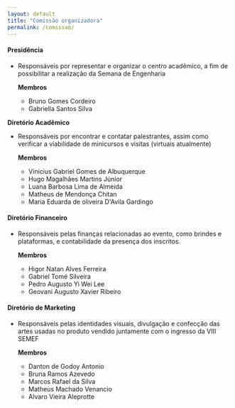 ```yaml
---
layout: default
title: "Comissão organizadora"
permalink: /comissao/
---
```


#### **Presidência**
  
  * Responsáveis por representar e organizar o centro acadêmico, a fim de possibilitar a realização da Semana de Engenharia

    **Membros**

    * Bruno Gomes Cordeiro
    * Gabriella Santos Silva

**Diretório Acadêmico**

  * Responsáveis por encontrar e contatar palestrantes, assim como verificar a viabilidade de minicursos e visitas (virtuais atualmente)

    **Membros**
  
    * Vinicius Gabriel Gomes de Albuquerque
    * Hugo Magalhães Martins Júnior
    * Luana Barbosa Lima de Almeida
    * Matheus de Mendonça Chitan
    * Maria Eduarda de oliveira D'Avila Gardingo

#### **Diretório Financeiro**
  
  * Responsáveis pelas finanças relacionadas ao evento, como brindes e plataformas, e contabilidade da presença dos inscritos.

    **Membros**
  
    * Higor Natan Alves Ferreira
    * Gabriel Tomé Silveira
    * Pedro Augusto Yi Wei Lee
    * Geovani Augusto Xavier Ribeiro

#### **Diretório de Marketing**

  * Responsáveis pelas identidades visuais, divulgação e confecção das artes usadas no produto vendido juntamente com o ingresso da VIII SEMEF

    **Membros**
  
    * Danton de Godoy Antonio
    * Bruna Ramos Azevedo
    * Marcos Rafael da Silva
    * Matheus Machado Venancio
    * Alvaro Vieira Aleprotte
 
